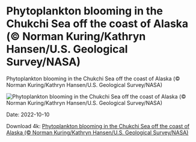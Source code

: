 # Phytoplankton blooming in the Chukchi Sea off the coast of Alaska (© Norman Kuring/Kathryn Hansen/U.S. Geological Survey/NASA)

Phytoplankton blooming in the Chukchi Sea off the coast of Alaska (© Norman Kuring/Kathryn Hansen/U.S. Geological Survey/NASA)

![Phytoplankton blooming in the Chukchi Sea off the coast of Alaska (© Norman Kuring/Kathryn Hansen/U.S. Geological Survey/NASA)](https://bing.com/th?id=OHR.ChukchiSea_EN-US6494940864_UHD.jpg&w=1024&h=576)

Date: 2022-10-10

Download 4k: [Phytoplankton blooming in the Chukchi Sea off the coast of Alaska (© Norman Kuring/Kathryn Hansen/U.S. Geological Survey/NASA)](https://bing.com/th?id=OHR.ChukchiSea_EN-US6494940864_UHD.jpg)


